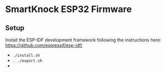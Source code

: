 # SmartKnock ESP32 Firmware

## Setup

Install the ESP-IDF development framework following the instructions here: https://github.com/espressif/esp-idf/
- `./install.sh`
- `. ./export.sh` 
- 
